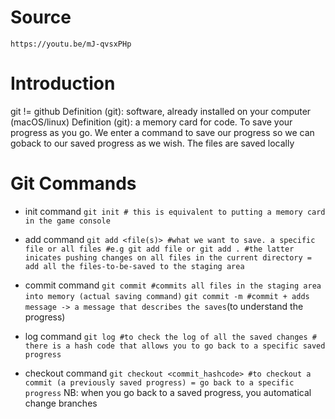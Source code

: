 # Source
	https://youtu.be/mJ-qvsxPHp

# Introduction
git != github
Definition (git): software, already installed on your computer (macOS/linux) 
Definition (git): a memory card for code. To save your progress as you go. We enter a command to save our progress so we can goback to our saved progress as we wish. The files are saved locally

# Git Commands
+ init command
`git init # this is equivalent to putting a memory card in the game console`

+ add command
`git add <file(s)> #what we want to save. a specific file or all files #e.g git add file or git add . #the latter inicates pushing changes on all files in the current directory = add all the files-to-be-saved to the staging area`

+ commit command
`git commit #commits all files in the staging area into memory (actual saving command)`
`git commit -m #commit + adds message -> a message that describes the saves`(to understand the progress)

+ log command
`git log #to check the log of all the saved changes # there is a hash code that allows you to go back to a specific saved progress`

+ checkout command
`git checkout <commit_hashcode> #to checkout a commit (a previously saved progress) = go back to a specific progress`
NB: when you go back to a saved progress, you automatical change branches






